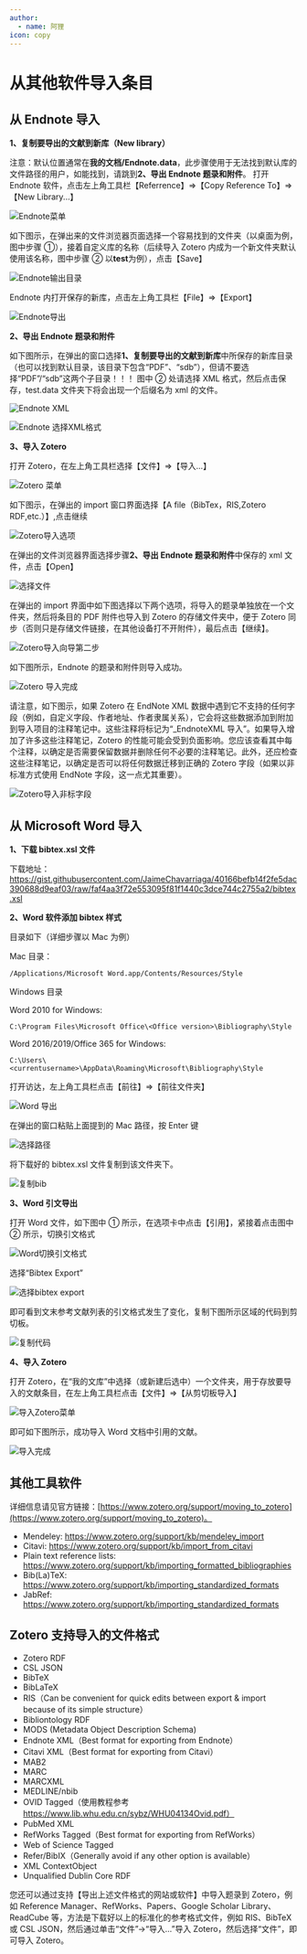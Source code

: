 ```yaml
---
author:
  - name: 阿狸
icon: copy
---
```


# 从其他软件导入条目

## 从 Endnote 导入

**1、复制要导出的文献到新库（New library）**

注意：默认位置通常在**我的文档/Endnote.data**，此步骤使用于无法找到默认库的文件路径的用户，如能找到，请跳到**2、导出 Endnote 题录和附件**。
打开 Endnote 软件，点击左上角工具栏【Referrence】=>【Copy Reference To】=>【New Library...】

![Endnote菜单](../assets/images/endnote-menu.png)

如下图示，在弹出来的文件浏览器页面选择一个容易找到的文件夹（以桌面为例，图中步骤 ①），接着自定义库的名称（后续导入 Zotero 内成为一个新文件夹默认使用该名称，图中步骤 ② 以**test**为例），点击【Save】

![Endnote输出目录](../assets/images/endnote-save.png)

Endnote 内打开保存的新库，点击左上角工具栏【File】=>【Export】

![Endnote导出](../assets/images/endnote-export.png)

**2、导出 Endnote 题录和附件**

如下图所示，在弹出的窗口选择**1、复制要导出的文献到新库**中所保存的新库目录（也可以找到默认目录，该目录下包含“PDF”、“sdb”），但请不要选择“PDF”/“sdb”这两个子目录！！！
图中 ② 处请选择 XML 格式，然后点击保存，test.data 文件夹下将会出现一个后缀名为 xml 的文件。

![Endnote XML](../assets/images/endnote-xml.png)

![Endnote 选择XML格式](../assets/images/endnote-toxml.png)

**3、导入 Zotero**

打开 Zotero，在左上角工具栏选择【文件】=>【导入...】

![Zotero 菜单](../assets/images/endnote-zotero-import.png)

如下图示，在弹出的 import 窗口界面选择【A file（BibTex，RIS,Zotero RDF,etc.）】,点击继续

![Zotero导入选项](../assets/images/endnote-zotero-import-option.png)

在弹出的文件浏览器界面选择步骤**2、导出 Endnote 题录和附件**中保存的 xml 文件，点击【Open】

![选择文件](../assets/images/endnote-xml-open.png)

在弹出的 import 界面中如下图选择以下两个选项，将导入的题录单独放在一个文件夹，然后将条目的 PDF 附件也导入到 Zotero 的存储文件夹中，便于 Zotero 同步（否则只是存储文件链接，在其他设备打不开附件），最后点击【继续】。

![Zotero导入向导第二步](../assets/images/endnote-zotero-import-option2.png)

如下图所示，Endnote 的题录和附件则导入成功。

![Zotero 导入完成](../assets/images/endnote-zotero-succ.png)

请注意，如下图示，如果 Zotero 在 EndNote XML 数据中遇到它不支持的任何字段（例如，自定义字段、作者地址、作者隶属关系），它会将这些数据添加到附加到导入项目的注释笔记中。这些注释将标记为“\_EndnoteXML 导入”。如果导入增加了许多这些注释笔记，Zotero 的性能可能会受到负面影响。您应该查看其中每个注释，以确定是否需要保留数据并删除任何不必要的注释笔记。此外，还应检查这些注释笔记，以确定是否可以将任何数据迁移到正确的 Zotero 字段（如果以非标准方式使用 EndNote 字段，这一点尤其重要）。

![Zotero导入非标字段](../assets/images/endnote-zotero-caution.png)

## 从 Microsoft Word 导入

**1、下载 bibtex.xsl 文件**

下载地址：<https://gist.githubusercontent.com/JaimeChavarriaga/40166befb14f2fe5dac390688d9eaf03/raw/faf4aa3f72e553095f81f1440c3dce744c2755a2/bibtex.xsl>

**2、Word 软件添加 bibtex 样式**

目录如下（详细步骤以 Mac 为例）

Mac 目录：

`/Applications/Microsoft Word.app/Contents/Resources/Style`

Windows 目录

Word 2010 for Windows:

`C:\Program Files\Microsoft Office\<Office version>\Bibliography\Style`

Word 2016/2019/Office 365 for Windows:

`C:\Users\<currentusername>\AppData\Roaming\Microsoft\Bibliography\Style`

打开访达，左上角工具栏点击【前往】=>【前往文件夹】

![Word 导出](../assets/images/word-export-folder.png)

在弹出的窗口粘贴上面提到的 Mac 路径，按 Enter 键

![选择路径](../assets/images/word-finder-path.png)

将下载好的 bibtex.xsl 文件复制到该文件夹下。

![复制bib](../assets/images/word-copy-bib.png)

**3、Word 引文导出**

打开 Word 文件，如下图中 ① 所示，在选项卡中点击【引用】，紧接着点击图中 ② 所示，切换引文格式

![Word切换引文格式](../assets/images/word-export-reference.png)

选择“Bibtex Export”

![选择bibtex export](../assets/images/word-export-reference-format.png)

即可看到文末参考文献列表的引文格式发生了变化，复制下图所示区域的代码到剪切板。

![复制代码](../assets/images/word-export-reference-copy.png)

**4、导入 Zotero**

打开 Zotero，在“我的文库”中选择（或新建后选中）一个文件夹，用于存放要导入的文献条目，在左上角工具栏点击【文件】=>【从剪切板导入】

![导入Zotero菜单](../assets/images/word-zotero-import.png)

即可如下图所示，成功导入 Word 文档中引用的文献。

![导入完成](../assets/images/word-zotero-succ.png)

## 其他工具软件

详细信息请见官方链接：[https://www.zotero.org/support/moving_to_zotero](https://www.zotero.org/support/moving_to_zotero)。

- Mendeley: <https://www.zotero.org/support/kb/mendeley_import>
- Citavi: <https://www.zotero.org/support/kb/import_from_citavi>
- Plain text reference lists: <https://www.zotero.org/support/kb/importing_formatted_bibliographies>
- Bib(La)TeX: <https://www.zotero.org/support/kb/importing_standardized_formats>
- JabRef: <https://www.zotero.org/support/kb/importing_standardized_formats>

## Zotero 支持导入的文件格式

- Zotero RDF
- CSL JSON
- BibTeX
- BibLaTeX
- RIS（Can be convenient for quick edits between export & import because of its simple structure）
- Bibliontology RDF
- MODS (Metadata Object Description Schema)
- Endnote XML（Best format for exporting from Endnote）
- Citavi XML（Best format for exporting from Citavi）
- MAB2
- MARC
- MARCXML
- MEDLINE/nbib
- OVID Tagged（使用教程参考<https://www.lib.whu.edu.cn/sybz/WHU04134Ovid.pdf）>
- PubMed XML
- RefWorks Tagged（Best format for exporting from RefWorks）
- Web of Science Tagged
- Refer/BibIX（Generally avoid if any other option is available）
- XML ContextObject
- Unqualified Dublin Core RDF

您还可以通过支持【导出上述文件格式的网站或软件】中导入题录到 Zotero，例如 Reference Manager、RefWorks、Papers、Google Scholar Library、ReadCube 等，方法是下载好以上的标准化的参考格式文件，例如 RIS、BibTeX 或 CSL JSON，然后通过单击“文件”→“导入...”导入 Zotero，然后选择“文件”，即可导入 Zotero。
